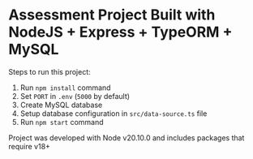 # Assessment Project Built with NodeJS + Express + TypeORM + MySQL

Steps to run this project:

1. Run `npm install` command
2. Set `PORT` in `.env` (`5000` by default)
3. Create MySQL database
4. Setup database configuration in `src/data-source.ts` file
5. Run `npm start` command

Project was developed with Node v20.10.0 and includes packages that require v18+

